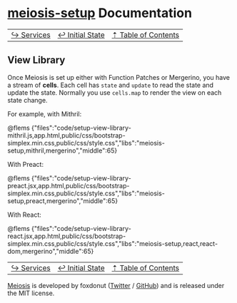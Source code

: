 # [meiosis-setup](https://meiosis.js.org/setup) Documentation

| | | |
| ---- | ---- | ---- |
| [&rarrhk; Services](setup-services.html) | [&larrhk; Initial State](setup-initial-state.html) | [&#8673; Table of Contents](setup-toc.html) |

## View Library

Once Meiosis is set up either with Function Patches or Mergerino, you have a stream of **cells**.
Each cell has `state` and `update` to read the state and update the state. Normally you use
`cells.map` to render the view on each state change.

For example, with Mithril:

@flems {"files":"code/setup-view-library-mithril.js,app.html,public/css/bootstrap-simplex.min.css,public/css/style.css","libs":"meiosis-setup,mithril,mergerino","middle":65}

With Preact:

@flems {"files":"code/setup-view-library-preact.jsx,app.html,public/css/bootstrap-simplex.min.css,public/css/style.css","libs":"meiosis-setup,preact,mergerino","middle":65}

With React:

@flems {"files":"code/setup-view-library-react.jsx,app.html,public/css/bootstrap-simplex.min.css,public/css/style.css","libs":"meiosis-setup,react,react-dom,mergerino","middle":65}

| | | |
| ---- | ---- | ---- |
| [&rarrhk; Services](setup-services.html) | [&larrhk; Initial State](setup-initial-state.html) | [&#8673; Table of Contents](setup-toc.html) |

[Meiosis](https://meiosis.js.org) is developed by foxdonut ([Twitter](http://twitter.com/foxdonut00) /
[GitHub](https://github.com/foxdonut)) and is released under the MIT license.
